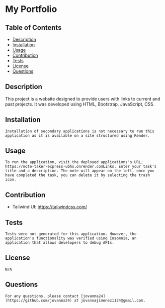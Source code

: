 # My Portfolio

## Table of Contents 
- [Description](#description) 
- [Installation](#installation)
- [Usage](#usage)
- [Contribution](#contribution)
- [Tests](#tests)
- [License](#license)
- [Questions](#questions)

## Description <a name="description"></a> 
This project is a website designed to provide users with links to current and past projects. It was developed using HTML, Bootstrap, JavaScript, CSS. 
 

## Installation <a name="installation"></a>
    Installation of secondary applications is not necessary to run this application as it is available on a site structured using Render. 

## Usage <a name="usage"></a>
    To run the application, visit the deployed applications's URL; https://note-taker-express-ubhs.onrender.comLinks. Enter your task's title and a description. The note will appear on the left, once you have completed the task, you can delete it by selecting the trash icon. 

## Contribution <a name="contribution"></a>
- Tailwind UI: https://tailwindcss.com/

## Tests <a name="tests"></a>
    Tests were not generated for this application. However, the application's functionality was verified using Insomnia, an application that allows developers to debug APIs. 

## License <a name="license"></a>
    N/A

## Questions <a name="questions"></a>
    For any questions, please contact [jovanna24](https://github.com/jovanna24) at jovannajimenez1124@gmail.com.

